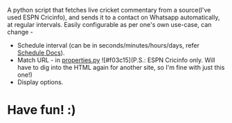 A python script that fetches live cricket commentary from a source(I've used ESPN Cricinfo), and sends it to a contact on Whatsapp automatically, at regular intervals.
Easily configurable as per one's own use-case, can change -
- Schedule interval (can be in seconds/minutes/hours/days, refer [Schedule Docs](https://schedule.readthedocs.io/en/stable/)).
- Match URL - in [properties.py](properties.py)
![#f03c15](P.S.: ESPN Cricinfo only. Will have to dig into the HTML again for another site, so I'm fine with just this one!)
- Display options.

<h1>Have fun! :)<h1>